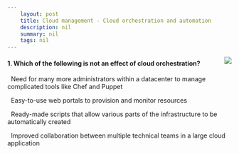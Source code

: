 ```yaml
---
    layout: post
    title: Cloud management - Cloud orchestration and automation
    description: nil
    summary: nil
    tags: nil
---
```



 <a target="_blank" href="https://docs.microsoft.com/en-us/learn/modules/cmu-data-center-cloud-service/4-orchestration/"><i class="fas fa-external-link-alt"></i> </a>
 <img align="right" src="https://docs.microsoft.com/en-us/learn/achievements/cmu-cloud-developer/data-center-to-cloud-service.svg">
####  1. Which of the following is not an effect of cloud orchestration?


<i class='fas fa-check-square' style='color: Dodgerblue;'></i> &nbsp;&nbsp;Need for many more administrators within a datacenter to manage complicated tools like Chef and Puppet

<i class='far fa-square'></i> &nbsp;&nbsp;Easy-to-use web portals to provision and monitor resources

<i class='far fa-square'></i> &nbsp;&nbsp;Ready-made scripts that allow various parts of the infrastructure to be automatically created

<i class='far fa-square'></i> &nbsp;&nbsp;Improved collaboration between multiple technical teams in a large cloud application
<br />
<br />
<br />
